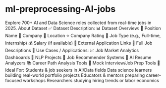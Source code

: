 # ml-preprocessing-AI-jobs
Explore 700+ AI and Data Science roles collected from real-time jobs in 2025.
About Dataset
✅ Dataset Description:
📊 Dataset Overview:
📌 Position Name
🏢 Company
📍 Location
⭐ Company Rating
💼 Job Type (e.g., Full-time, Internship)
💰 Salary (if available)
🔗 External Application Links
🧾 Full Job Descriptions
🧠 Use Cases / Applications:
📈 Job Market Analytics Dashboards
🧠 NLP Projects
🤖 Job Recommender Systems
💬 AI Resume Analyzers
📚 Career Path Analysis Tools
💼 Mock Interview/Job Prep Tools
👤 Ideal For:
Students & job seekers in AI/Data fields
Data science learners building real-world portfolio projects
Educators & mentors preparing career-focused workshops
Researchers studying hiring trends or labor economics
